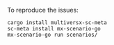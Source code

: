 To reproduce the issues:

```
cargo install multiversx-sc-meta
sc-meta install mx-scenario-go
mx-scenario-go run scenarios/
```
